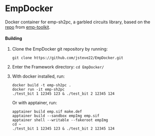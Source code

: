 # EmpDocker

Docker container for emp-sh2pc, a garbled circuits library, based on the [repo](https://github.com/emp-toolkit/emp-sh2pc) from [emp-toolkit](https://github.com/emp-toolkit).

#### Building 

1. Clone the EmpDocker git repository by running:
    ```
    git clone https://github.com/jsteve22/EmpDocker.git
    ```

2. Enter the Framework directory: `cd EmpDocker/`

3. With docker installed, run:
    ```
    docker build -t emp-sh2pc .
    docker run -it emp-sh2pc
    ./test_bit 1 12345 123 & ./test_bit 2 12345 124
    ```
    Or with apptainer, run:
    ```
    apptainer build emp.sif make.def
    apptainer build --sandbox empImg emp.sif
    apptainer shell --writable --fakeroot empImg
    cd ~
    ./test_bit 1 12345 123 & ./test_bit 2 12345 124
    ```

